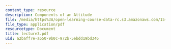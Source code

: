 ```yaml
---
content_type: resource
description: Components of an Attitude
file: /media/https%3A/open-learning-course-data-rc.s3.amazonaws.com/15-310-managerial-psychology-laboratory-spring-2003/a2baff7ea5509b0c972b5ebdd19bd346_lecture3.pdf
file_type: application/pdf
resourcetype: Document
title: lecture3.pdf
uid: a2baff7e-a550-9b0c-972b-5ebdd19bd346
---
```

